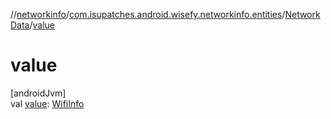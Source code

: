 //[networkinfo](../../../index.md)/[com.isupatches.android.wisefy.networkinfo.entities](../index.md)/[NetworkData](index.md)/[value](value.md)

# value

[androidJvm]\
val [value](value.md): [WifiInfo](https://developer.android.com/reference/kotlin/android/net/wifi/WifiInfo.html)
